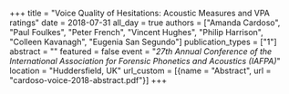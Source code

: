 +++
title = "Voice Quality of Hesitations: Acoustic Measures and VPA ratings"
date = 2018-07-31
all_day = true
authors = ["Amanda Cardoso", "Paul Foulkes", "Peter French", "Vincent Hughes", "Philip Harrison", "Colleen Kavanagh", "Eugenia San Segundo"]
publication_types = ["1"]
abstract = ""
featured = false
event = "*27th Annual Conference of the International Association for Forensic Phonetics and Acoustics (IAFPA)*" 
location = "Huddersfield, UK"
url_custom = [{name = "Abstract", url = "cardoso-voice-2018-abstract.pdf"}]
+++

